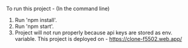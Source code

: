 To run this project -
(In the command line)
1) Run 'npm install'.
2) Run 'npm start'.
3) Project will not run properly because api keys are stored as env. variable.
This project is deployed on - https://clone-f5502.web.app/
